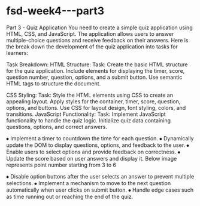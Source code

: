 # fsd-week4---part3
Part 3 - Quiz Application
You need to create a simple quiz application using HTML, CSS, and JavaScript. The application allows users to answer multiple-choice questions and receive feedback on their answers. Here is the break down the development of the quiz application into tasks for learners:

Task Breakdown:
HTML Structure:
Task: Create the basic HTML structure for the quiz application.
Include elements for displaying the timer, score, question number, question, options, and a submit button.
Use semantic HTML tags to structure the document.

CSS Styling:
Task: Style the HTML elements using CSS to create an appealing layout.
Apply styles for the container, timer, score, question, options, and buttons.
Use CSS for layout design, font styling, colors, and transitions.
JavaScript Functionality:
Task: Implement JavaScript functionality to handle the quiz logic.
Initialize quiz data containing questions, options, and correct answers.

⦁ Implement a timer to countdown the time for each question.
⦁ Dynamically update the DOM to display questions, options, and feedback to the user.
⦁ Enable users to select options and provide feedback on correctness.
⦁ Update the score based on user answers and display it.
Below image represents point number starting from 3 to 6


⦁ Disable option buttons after the user selects an answer to prevent multiple selections.
⦁ Implement a mechanism to move to the next question automatically when user clicks on submit button.
⦁ Handle edge cases such as time running out or reaching the end of the quiz.

